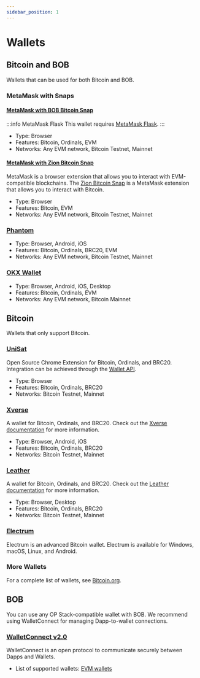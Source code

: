 ```yaml
---
sidebar_position: 1
---
```


# Wallets

## Bitcoin and BOB

Wallets that can be used for both Bitcoin and BOB.

### MetaMask with Snaps

#### [MetaMask with BOB Bitcoin Snap](https://snaps.metamask.io/snap/npm/bobflask/)

:::info MetaMask Flask
This wallet requires [MetaMask Flask](https://metamask.io/flask/).
:::

- Type: Browser
- Features: Bitcoin, Ordinals, EVM
- Networks: Any EVM network, Bitcoin Testnet, Mainnet

#### [MetaMask with Zion Bitcoin Snap](https://snaps.metamask.io/snap/npm/btcsnap/)

MetaMask is a browser extension that allows you to interact with EVM-compatible blockchains. The [Zion Bitcoin Snap](https://snaps.metamask.io/snap/npm/btcsnap/) is a MetaMask extension that allows you to interact with Bitcoin.

- Type: Browser
- Features: Bitcoin, EVM
- Networks: Any EVM network, Bitcoin Testnet, Mainnet

### [Phantom](https://phantom.app/)

- Type: Browser, Android, iOS
- Features: Bitcoin, Ordinals, BRC20, EVM
- Networks: Any EVM network, Bitcoin Testnet, Mainnet

### [OKX Wallet](https://www.okx.com/web3)

- Type: Browser, Android, iOS, Desktop
- Features: Bitcoin, Ordinals, EVM
- Networks: Any EVM network, Bitcoin Mainnet

## Bitcoin

Wallets that only support Bitcoin.

### [UniSat](https://unisat.io/)

Open Source Chrome Extension for Bitcoin, Ordinals, and BRC20. Integration can be achieved through the [Wallet API](https://docs.unisat.io/dev/unisat-wallet-api).

- Type: Browser 
- Features: Bitcoin, Ordinals, BRC20
- Networks: Bitcoin Testnet, Mainnet

### [Xverse](https://www.xverse.app/)

A wallet for Bitcoin, Ordinals, and BRC20. Check out the [Xverse documentation](https://docs.xverse.app/) for more information.

- Type: Browser, Android, iOS
- Features: Bitcoin, Ordinals, BRC20
- Networks: Bitcoin Testnet, Mainnet

### [Leather](https://leather.io/)

A wallet for Bitcoin, Ordinals, and BRC20. Check out the [Leather documentation](https://leather.gitbook.io/guides/home/what-is-leather) for more information.

- Type: Browser, Desktop
- Features: Bitcoin, Ordinals, BRC20
- Networks: Bitcoin Testnet, Mainnet

### [Electrum](https://electrum.org/)

Electrum is an advanced Bitcoin wallet. Electrum is available for Windows, macOS, Linux, and Android.

### More Wallets

For a complete list of wallets, see [Bitcoin.org](https://bitcoin.org/en/choose-your-wallet).

## BOB

You can use any OP Stack-compatible wallet with BOB. We recommend using WalletConnect for managing Dapp-to-wallet connections.

### [WalletConnect v2.0](https://walletconnect.com/)

WalletConnect is an open protocol to communicate securely between Dapps and Wallets.

- List of supported wallets: [EVM wallets](https://walletconnect.com/explorer?type=wallet&chains=eip155:1)
